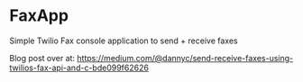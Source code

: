 # FaxApp
Simple Twilio Fax console application to send + receive faxes

Blog post over at: https://medium.com/@dannyc/send-receive-faxes-using-twilios-fax-api-and-c-bde099f62626
